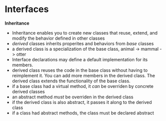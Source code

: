 # Interfaces

**Inheritance**
- Inheritance enables you to create new classes that reuse, extend, and modify the behavior defined in other classes
- *derived* classes inherits properites and behaviors from *base* classes
- a derived class is a specialization of the base class, animal -> mammal -> otter
- Interface declarations may define a default implementation for its members.
- derived class reuses the code in the base class without having to reimplement it. You can add more members in the derived class. The derived class extends the functionality of the base class.
- if a base class had a virtual method, it *can* be overriden by concrete derived classes
- an abstract method *must* be overriden in the derived class
- if the derived class is also abstract, it passes it along to the derived class
- if a class had abstract methods, the class must be declared abstract
 